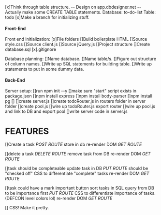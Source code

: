 [x]Think through table structure.
    -- Design on app.dbdesigner.net
    -- Actually make some CREATE TABLE statements.
    Database: to-do-list
    Table: todo
[x]Make a branch for initializing stuff.

#### Front-End

Front end Initialization:
[x]File folders
[]Build boilerplate HTML
[]Source style.css
[]Source client.js
[]Source jQuery.js
[]Project structure
[]Create database.sql
[x].gitignore

Database planning:
[]Name database. 
[]Name table/s. 
[]Figure out structure of column names. 
[]Write up SQL statements for building table. 
[]Write up statements to put in some dummy data.

#### Back-End

Server setup:
[]run npm init --y
[]make sure "start" script exists in package.json
[]npm install express
[]npm install body-parser
[]npm install pg
[]
[]create server.js
[]create todoRouter.js in routers folder in server folder
[]create pool.js
[]wire up todoRouter.js export router
[]wire up pool.js and link to DB and export pool
[]write server code in server.js

# FEATURES

[]Create a task *POST ROUTE*
    store in db
    re-render DOM *GET ROUTE*

[]delete a task *DELETE ROUTE*
    remove task from DB
    re-render DOM *GET ROUTE*

[]task should be completeable
    update task in DB *PUT ROUTE*
    should be "checked off"
    CSS to differentiate "complete" tasks
    re-render DOM *GET ROUTE*

[]task could have a mark important button
    sort tasks in SQL query from DB to be importance first *PUT ROUTE*
    CSS to differentiate importance of tasks. (DEFCON level colors lol)
    re-render DOM *GET ROUTE*

[] CSS! Make it pretty. 